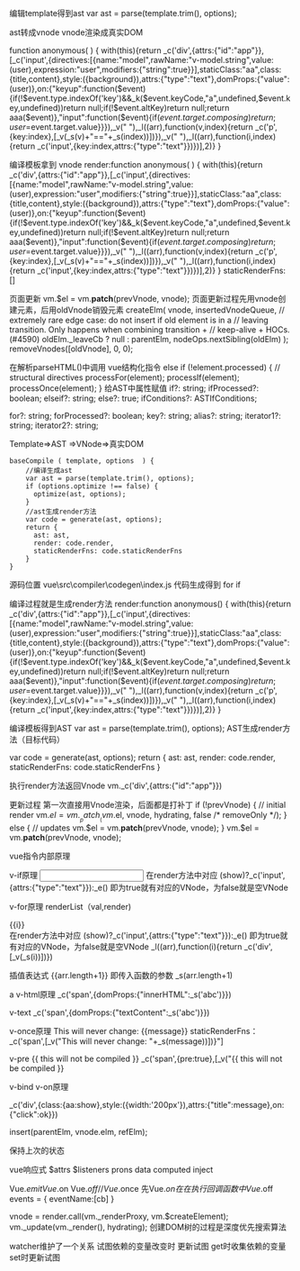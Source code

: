 编辑template得到ast
var ast = parse(template.trim(), options);



ast转成vnode
vnode渲染成真实DOM


function anonymous(
) {
with(this){return _c('div',{attrs:{"id":"app"}},[_c('input',{directives:[{name:"model",rawName:"v-model.string",value:(user),expression:"user",modifiers:{"string":true}}],staticClass:"aa",class:{title,content},style:({background}),attrs:{"type":"text"},domProps:{"value":(user)},on:{"keyup":function($event){if(!$event.type.indexOf('key')&&_k($event.keyCode,"a",undefined,$event.key,undefined))return null;if(!$event.altKey)return null;return aaa($event)},"input":function($event){if($event.target.composing)return;user=$event.target.value}}}),_v(" "),_l((arr),function(v,index){return _c('p',{key:index},[_v(_s(v)+"=="+_s(index))])}),_v(" "),_l((arr),function(i,index){return _c('input',{key:index,attrs:{"type":"text"}})})],2)}
}

编译模板拿到 vnode
render:function anonymous(
       ) {
       with(this){return _c('div',{attrs:{"id":"app"}},[_c('input',{directives:[{name:"model",rawName:"v-model.string",value:(user),expression:"user",modifiers:{"string":true}}],staticClass:"aa",class:{title,content},style:({background}),attrs:{"type":"text"},domProps:{"value":(user)},on:{"keyup":function($event){if(!$event.type.indexOf('key')&&_k($event.keyCode,"a",undefined,$event.key,undefined))return null;if(!$event.altKey)return null;return aaa($event)},"input":function($event){if($event.target.composing)return;user=$event.target.value}}}),_v(" "),_l((arr),function(v,index){return _c('p',{key:index},[_v(_s(v)+"=="+_s(index))])}),_v(" "),_l((arr),function(i,index){return _c('input',{key:index,attrs:{"type":"text"}})})],2)}
       }
staticRenderFns: []

页面更新
vm.$el = vm.__patch__(prevVnode, vnode);
页面更新过程先用vnode创建元素，后用oldVnode销毁元素
createElm(
    vnode,
    insertedVnodeQueue,
    // extremely rare edge case: do not insert if old element is in a
    // leaving transition. Only happens when combining transition +
    // keep-alive + HOCs. (#4590)
    oldElm._leaveCb ? null : parentElm,
    nodeOps.nextSibling(oldElm)
);
removeVnodes([oldVnode], 0, 0);


在解析parseHTML()中调用
vue结构化指令
else if (!element.processed) {
    // structural directives
    processFor(element);
    processIf(element);
    processOnce(element);
}
给AST中属性赋值 
if?: string;
ifProcessed?: boolean;
elseif?: string;
else?: true;
ifConditions?: ASTIfConditions;

for?: string;
forProcessed?: boolean;
key?: string;
alias?: string;
iterator1?: string;
iterator2?: string;


Template=>AST =>VNode=>真实DOM

```
baseCompile ( template, options  ) {
    //编译生成ast
    var ast = parse(template.trim(), options);
    if (options.optimize !== false) {
      optimize(ast, options);
    }
    //ast生成render方法
    var code = generate(ast, options);
    return {
      ast: ast,
      render: code.render,
      staticRenderFns: code.staticRenderFns
    }
}

```
源码位置 vue\src\compiler\codegen\index.js
代码生成得到 for if 

编译过程就是生成render方法
render:function anonymous() {
    with(this){return _c('div',{attrs:{"id":"app"}},[_c('input',{directives:[{name:"model",rawName:"v-model.string",value:(user),expression:"user",modifiers:{"string":true}}],staticClass:"aa",class:{title,content},style:({background}),attrs:{"type":"text"},domProps:{"value":(user)},on:{"keyup":function($event){if(!$event.type.indexOf('key')&&_k($event.keyCode,"a",undefined,$event.key,undefined))return null;if(!$event.altKey)return null;return aaa($event)},"input":function($event){if($event.target.composing)return;user=$event.target.value}}}),_v(" "),_l((arr),function(v,index){return _c('p',{key:index},[_v(_s(v)+"=="+_s(index))])}),_v(" "),_l((arr),function(i,index){return _c('input',{key:index,attrs:{"type":"text"}})})],2)}
}

编译模板得到AST
var ast = parse(template.trim(), options);
AST生成render方法（目标代码）

var code = generate(ast, options);
return {
  ast: ast,
  render: code.render,
  staticRenderFns: code.staticRenderFns
}

执行render方法返回Vnode 
vm._c('div',{attrs:{"id":"app"}})

更新过程
第一次直接用Vnode渲染，后面都是打补丁
if (!prevVnode) {
    // initial render
    vm.$el = vm.__patch__(vm.$el, vnode, hydrating, false /* removeOnly */);
} else {
    // updates
    vm.$el = vm.__patch__(prevVnode, vnode);
}
vm.$el = vm.__patch__(prevVnode, vnode);


vue指令内部原理

v-if原理
<input type="text" v-if="show">
在render方法中对应
(show)?_c('input',{attrs:{"type":"text"}}):_e()
即为true就有对应的VNode，为false就是空VNode 

v-for原理 renderList（val,render)
<div v-for="i of arr">{{i}}</div>
在render方法中对应
(show)?_c('input',{attrs:{"type":"text"}}):_e()
即为true就有对应的VNode，为false就是空VNode 
_l((arr),function(i){return _c('div',[_v(_s(i))])})

插值表达式 {{arr.length+1}} 即传入函数的参数
_s(arr.length+1)

a
v-html原理
 <span v-html="'abc'"></span>
_c('span',{domProps:{"innerHTML":_s('abc')}})

v-text
 <span v-text="'abc'"></span>
_c('span',{domProps:{"textContent":_s('abc')}})

v-once原理
<span v-once>This will never change: {{message}}</span>
staticRenderFns： _c('span',[_v("This will never change: "+_s(message))])}"]

v-pre
<span v-pre>{{ this will not be compiled }}</span>
_c('span',{pre:true},[_v("{{ this will not be compiled }}

v-bind v-on原理
<div :title="message" :class="{aa:show}" @click="ok" :style="{width:'200px'}"></div>
_c('div',{class:{aa:show},style:({width:'200px'}),attrs:{"title":message},on:{"click":ok}})


insert(parentElm, vnode.elm, refElm);

保持上次的状态
<keep-alive>
  <component v-bind:is="currentTabComponent"></component>
</keep-alive>


vue响应式
$attrs $listeners prons data computed inject

Vue.$emit Vue.$on Vue.$off 
//Vue.$once 先Vue.$on在在执行回调函数中Vue.$off
events = {
eventName:[cb]
}

vnode = render.call(vm._renderProxy, vm.$createElement);
vm._update(vm._render(), hydrating);
创建DOM树的过程是深度优先搜索算法


watcher维护了一个关系 试图依赖的变量改变时 更新试图
get时收集依赖的变量 set时更新试图
